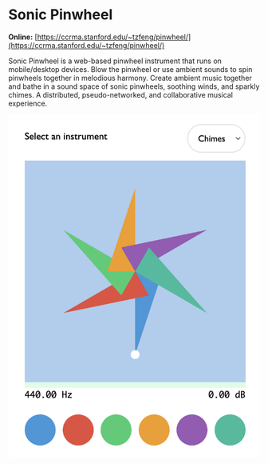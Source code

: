 # Sonic Pinwheel

**Online:** [https://ccrma.stanford.edu/~tzfeng/pinwheel/](https://ccrma.stanford.edu/~tzfeng/pinwheel/)

Sonic Pinwheel is a web-based pinwheel instrument that runs on mobile/desktop devices. Blow the pinwheel or use ambient sounds to spin pinwheels together in melodious harmony. Create ambient music together and bathe in a sound space of sonic pinwheels, soothing winds, and sparkly chimes. A distributed, pseudo-networked, and collaborative musical experience.

![Sonic Pinwheel](./img/sonic-pinwheel.png)
